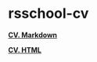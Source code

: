 # rsschool-cv

__[CV. Markdown](https://demoncash.github.io/rsschool-cv/cv)__

__[CV. HTML](https://demoncash.github.io/rsschool-cv/)__
